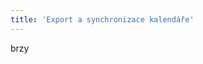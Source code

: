 ```yaml
---
title: 'Export a synchronizace kalendáře'
---
```


brzy
<!-- Všechny žabiňácké události zobrazené v kalendáři, případně pouze události vybrané skupiny si nyní můžete stáhnout ve fromě `ical` souboru. Pokud odkaz na stažení vložíte do své oblíbené kalendářové aplikace, budou se vám události průběžne synchornizovat. Například pro přidání do kalendáře google si zkopírujte vybranou adresu níže do [nastavení google kalendářů zde](https://calendar.google.com/calendar/r/settings/addbyurl).

Na výběr je buď kalendář se všemi událostmi, případně kalendáře s událostmi vybranými pro příslušnou skupinu:

| typ kalendáře | odkaz |
| ---|---|
|   všechny události| `https://zabiny.club/calendar/ical/all.ics`       |
|   žabičky         | `https://zabiny.club/calendar/ical/zabicky.ics`   |
|   pulci 1         | `https://zabiny.club/calendar/ical/pulci1.ics`    |
|   pulci 2         | `https://zabiny.club/calendar/ical/pulci2.ics`    |
|   žáci 1          | `https://zabiny.club/calendar/ical/zaci1.ics`     |
|   žáci 2          | `https://zabiny.club/calendar/ical/zaci2.ics`     |
|   dorost+         | `https://zabiny.club/calendar/ical/dorost.ics`    |
-->


